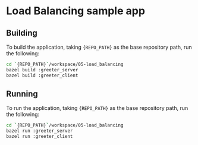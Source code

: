# Load Balancing sample app

## Building
To build the application, taking `{REPO_PATH}` as the base repository path, run the following:

```bash
cd `{REPO_PATH}`/workspace/05-load_balancing
bazel build :greeter_server
bazel build :greeter_client
```

## Running
To run the application, taking `{REPO_PATH}` as the base repository path, run the following:

```bash
cd `{REPO_PATH}`/workspace/05-load_balancing
bazel run :greeter_server
bazel run :greeter_client
```
